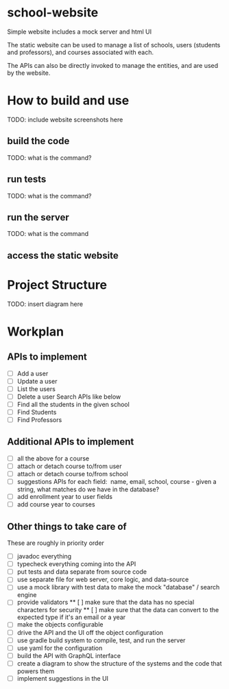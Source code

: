 # school-website
Simple website includes a mock server and html UI

The static website can be used to manage a list of schools, users (students and professors), and courses associated with each.

The APIs can also be directly invoked to manage the entities, and are used by the website.

# How to build and use

TODO: include website screenshots here

## build the code

TODO: what is the command?

## run tests

TODO: what is the command?

## run the server

TODO: what is the command

## access the static website

# Project Structure

TODO: insert diagram here

# Workplan

## APIs to implement

* [ ] Add a user
* [ ] Update a user
* [ ] List the users
* [ ] Delete a user
Search APIs like below
* [ ] Find all the students in the given school
* [ ] Find Students
* [ ] Find Professors

## Additional APIs to implement

* [ ] all the above for a course
* [ ] attach or detach course to/from user
* [ ] attach or detach course to/from school
* [ ] suggestions APIs for each field:  name, email, school, course - given a string, what matches do we have in the database?
* [ ] add enrollment year to user fields
* [ ] add course year to courses

## Other things to take care of

These are roughly in priority order
* [ ] javadoc everything
* [ ] typecheck everything coming into the API
* [ ] put tests and data separate from source code
* [ ] use separate file for web server, core logic, and data-source
* [ ] use a mock library with test data to make the mock "database" / search engine
* [ ] provide validators
** [ ] make sure that the data has no special characters for security
** [ ] make sure that the data can convert to the expected type if it's an email or a year
* [ ] make the objects configurable
* [ ] drive the API and the UI off the object configuration
* [ ] use gradle build system to compile, test, and run the server
* [ ] use yaml for the configuration
* [ ] build the API with GraphQL interface
* [ ] create a diagram to show the structure of the systems and the code that powers them
* [ ] implement suggestions in the UI
